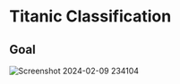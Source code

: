 # Titanic Classification

## Goal
![Screenshot 2024-02-09 234104](https://github.com/Saquibtechlotraining/Bharat_Intern_Internship_Projects/assets/91885135/828ab5cf-3d34-4671-9342-6be16102f288)

